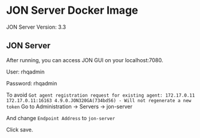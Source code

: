 # JON Server Docker Image

JON Server Version: 3.3

## JON Server
After running, you can access JON GUI on your localhost:7080.

User: rhqadmin

Password: rhqadmin

To avoid 
```Got agent registration request for existing agent: 172.17.0.11 172.17.0.11:16163 4.9.0.JON320GA(734bd56) - Will not regenerate a new token```
Go to Administration -> Servers -> jon-server

And change `Endpoint Address` to `jon-server`

Click save.
